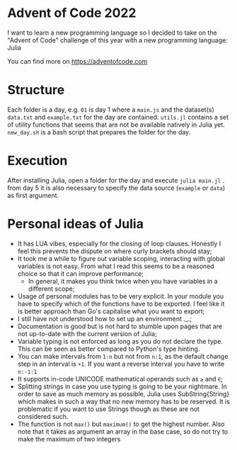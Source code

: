 # Advent of Code 2022
I want to learn a new programming language so I decided to take on the "Advent of Code" challenge of this year with a new programming language: Julia

You can find more on https://adventofcode.com

# Structure
Each folder is a day, e.g. `01` is day 1 where a `main.js` and the dataset(s) `data.txt` and `example.txt` for the day are contained. `utils.jl` contains a set of utility functions that seems that are not be available natively in Julia yet. `new_day.sh` is a bash script that prepares the folder for the day.

# Execution
After installing Julia, open a folder for the day and execute `julia main.jl` . from day 5 it is also necessary to specify the data source (`example` or `data`) as first argument.

# Personal ideas of Julia
* It has LUA vibes, especially for the closing of loop clauses. Honestly I feel this prevents the dispute on where curly brackets should stay;
* It took me a while to figure out variable scoping, interacting with global variables is not easy. From what I read this seems to be a reasoned choice so that it can improve performance;
    * In general, it makes you think twice when you have variables in a different scope;
* Usage of personal modules has to be very explicit. In your module you have to specify which of the functions have to be exported. I feel like it is better approach than Go's capitalise what you want to export;
* I still have not understood how to set up an environment ._.;
* Documentation is good but is not hard to stumble upon pages that are not up-to-date with the current version of Julia;
* Variable typing is not enforced as long as you do not declare the type. This can be seen as better compared to Python's type hinting.
* You can make intervals from `1:n` but not from `n:1`, as the default change step in an interval is `+1`. If you want a reverse interval you have to write `n:-1:1`
* It supports in-code UNICODE mathematical operands such as `≥` and `∈`;
* Splitting strings in case you use typing is going to be your nightmare. In order to save as much memory as possible, Julia uses SubString{String} which makes in such a way that no new memory has to be reserved. It is problematic if you want to use Strings though as these are not considered such.
* The function is not `max()` but `maximum()` to get the highest number. Also note that it takes as argument an array in the base case, so do not try to make the maximum of two integers
